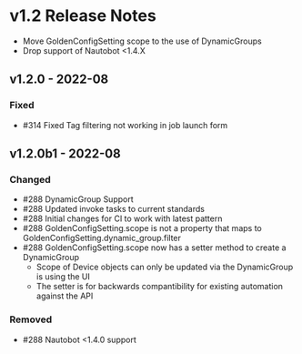 # v1.2 Release Notes
- Move GoldenConfigSetting scope to the use of DynamicGroups
- Drop support of Nautobot <1.4.X

## v1.2.0 - 2022-08

### Fixed

- #314 Fixed Tag filtering not working in job launch form

## v1.2.0b1 - 2022-08

### Changed

- #288 DynamicGroup Support
- #288 Updated invoke tasks to current standards
- #288 Initial changes for CI to work with latest pattern
- #288 GoldenConfigSetting.scope is not a property that maps to GoldenConfigSetting.dynamic_group.filter
- #288 GoldenConfigSetting.scope now has a setter method to create a DynamicGroup
  - Scope of Device objects can only be updated via the DynamicGroup is using the UI
  - The setter is for backwards compantibility for existing automation against the API

### Removed

- #288 Nautobot <1.4.0 support
